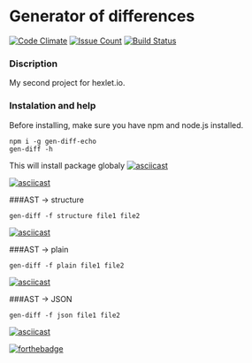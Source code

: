 # Generator of differences
[![Code Climate](https://codeclimate.com/github/echonok/project-lvl2-s333/badges/gpa.svg)](https://codeclimate.com/github/echonok/project-lvl2-s333)
[![Issue Count](https://codeclimate.com/github/echonok/project-lvl2-s333/badges/issue_count.svg)](https://codeclimate.com/github/echonok/project-lvl2-s333)
[![Build Status](https://travis-ci.org/echonok/project-lvl2-s333.svg?branch=master)](https://travis-ci.org/echonok/project-lvl2-s333)

### Discription
My second project for hexlet.io.

### Instalation and help
Before installing, make sure you have npm and node.js installed.
```
npm i -g gen-diff-echo
gen-diff -h
```
This will install package globaly
[![asciicast](https://asciinema.org/a/IRUsV8Ir1ZpPmGfaJMS1DI6xy.png)](https://asciinema.org/a/IRUsV8Ir1ZpPmGfaJMS1DI6xy)

[![asciicast](https://asciinema.org/a/YUmfQErIb10kYcdBTCvLbMtKP.png)](https://asciinema.org/a/YUmfQErIb10kYcdBTCvLbMtKP)

###AST -> structure
```
gen-diff -f structure file1 file2
```
[![asciicast](https://asciinema.org/a/Aw8ch2brbHzCpvGZan2ReYhwj.png)](https://asciinema.org/a/Aw8ch2brbHzCpvGZan2ReYhwj)

###AST -> plain
```
gen-diff -f plain file1 file2
```
[![asciicast](https://asciinema.org/a/g8k2S7TuW5QTp5tHqimsnf4Sh.png)](https://asciinema.org/a/g8k2S7TuW5QTp5tHqimsnf4Sh)

###AST -> JSON
```
gen-diff -f json file1 file2
```
[![asciicast](https://asciinema.org/a/0gZPQ42kEUzAYKeQCYEm5ie83.png)](https://asciinema.org/a/0gZPQ42kEUzAYKeQCYEm5ie83)

[![forthebadge](https://forthebadge.com/images/badges/built-with-love.svg)](https://forthebadge.com)
